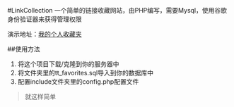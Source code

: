 <!--
 * @Description: 收藏夹MD
 * @Author: Hikari
 * @Date: 2019-08-20 10:25:55
 * @LastEditTime: 2019-08-20 11:04:39
 * @LastEditors: Please set LastEditors
 -->

#LinkCollection
一个简单的链接收藏网站，由PHP编写，需要Mysql，使用谷歌身份验证器来获得管理权限

演示地址：[我的个人收藏夹](http://tt.r6s.site)

##使用方法
1. 将这个项目下载/克隆到你的服务器中
2. 将文件夹里的tt_favorites.sql导入到你的数据库中
3. 配置include文件夹里的config.php配置文件

> 就这样简单
